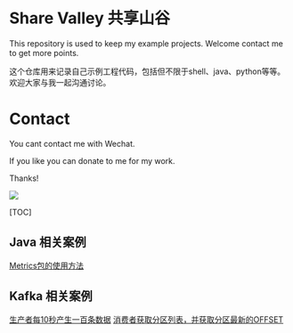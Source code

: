 # Share Valley 共享山谷

This repository is used to keep my example projects. Welcome contact me to get more points.

这个仓库用来记录自己示例工程代码，包括但不限于shell、java、python等等。欢迎大家与我一起沟通讨论。

# Contact

You cant contact me with Wechat.

If you like you can donate to me for my work.

Thanks!

![](https://images2018.cnblogs.com/blog/39469/201807/39469-20180710163655709-89635310.png)

[TOC]

## Java 相关案例

[Metrics包的使用方法]()

## Kafka 相关案例

[生产者每10秒产生一百条数据](https://github.com/cocowool/sh-valley/tree/master/java/java-kafka)
[消费者获取分区列表，并获取分区最新的OFFSET](https://github.com/cocowool/sh-valley/tree/master/java/java-kafka)
